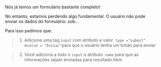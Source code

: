 Nós já temos um formulário bastante completo!

No entanto, estamos perdendo algo fundamental. O usuário não pode enviar os dados do formulário: sob:.

Para isso pedimos que:

> 1. Adicione uma tag `input` com atributo e valor` type ="submit"` e` value = "Enviar" `para que o usuário tenha um botão para enviar

> 2. Você adiciona a todo o `input` o atributo` name` para que as informações sejam enviadas para resultado.html